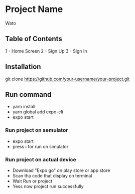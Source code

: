 # Project Name
Wato

## Table of Contents
1 - Home Screen
2 - Sign Up
3 - Sign In

## Installation
git clone https://github.com/your-username/your-project.git

## Run command
- yarn install
- yarn global add expo-cli
- expo start 

### Run project on semulator 
- expo start
- press i for run on simulator 

### Run project on actual device  
- Download "Expo go" on play store or app store 
- Scan tha code that display on terminal 
- Wait Run or project 
- Yess now project run successfully  
